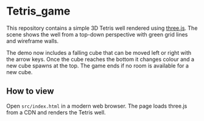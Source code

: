 # Tetris_game

This repository contains a simple 3D Tetris well rendered using [three.js](https://threejs.org/). The scene shows the well from a top-down perspective with green grid lines and wireframe walls.

The demo now includes a falling cube that can be moved left or right with the arrow keys. Once the cube reaches the bottom it changes colour and a new cube spawns at the top. The game ends if no room is available for a new cube.

## How to view

Open `src/index.html` in a modern web browser. The page loads three.js from a CDN and renders the Tetris well.
